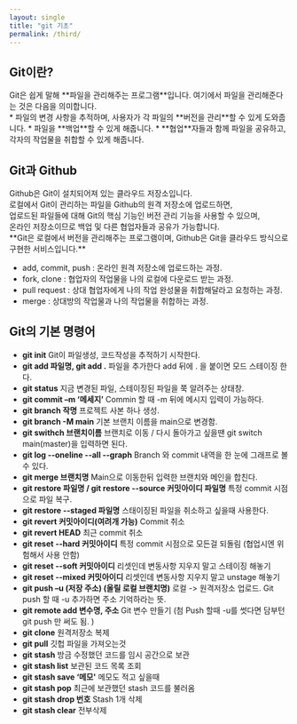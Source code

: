 ```yaml
---
layout: single
title: "git 기초"
permalink: /third/
---
```


<h2>Git이란?</h2>
Git은 쉽게 말해 **파일을 관리해주는 프로그램**입니다. 여기에서 파일을 관리해준다는 것은 다음을 의미합니다.
<br/>
* 파일의 변경 사항을 추적하며, 사용자가 각 파일의 **버전을 관리**할 수 있게 도와줍니다.
* 파일을 **백업**할 수 있게 해줍니다.
* **협업**자들과 함께 파일을 공유하고, 각자의 작업물을 취합할 수 있게 해줍니다.

<h2>Git과 Github</h2>
Github은 Git이 설치되어져 있는 클라우드 저장소입니다. <br/>
로컬에서 Git이 관리하는 파일을 Github의 원격 저장소에 업로드하면, <br/>
업로드된 파일들에 대해 Git의 핵심 기능인 버전 관리 기능을 사용할 수 있으며, <br/>
온라인 저장소이므로 백업 및 다른 협업자들과 공유가 가능합니다.
<br/>
**Git은 로컬에서 버전을 관리해주는 프로그램이며, Github은 Git을 클라우드 방식으로 구현한 서비스입니다.**

<img src="https://user-images.githubusercontent.com/77485397/208937440-c6886e48-6bac-4426-998b-52218cf152f0.png" alt="">

* add, commit, push : 온라인 원격 저장소에 업로드하는 과정.
* fork, clone : 협업자의 작업물을 나의 로컬에 다운로드 받는 과정.
* pull request : 상대 협업자에게 나의 작업 완성물을 취합해달라고 요청하는 과정.
* merge : 상대방의 작업물과 나의 작업물을 취합하는 과정.

<h2>Git의 기본 명령어</h2>

* **git init** Git이 파일생성, 코드작성을 추적하기 시작한다. 
* **git add 파일명, git add .** 파일을 추가한다 add 뒤에 . 을 붙이면 모드 스테이징 한다.
* **git status** 지금 변경된 파일, 스테이징된 파일을 쭉 알려주는 상태창. 
* **git commit –m ‘메세지’** Commin 할 때 -m 뒤에 메시지 입력이 가능하다.
* **git branch 작명** 프로젝트 사본 하나 생성.
* **git branch -M main** 기본 브랜치 이름을 main으로 변경함.
* **git swithch 브랜치이름** 브랜치로 이동 / 다시 돌아가고 싶을땐 git switch main(master)을 입력하면 된다.
* **git log --oneline --all --graph** Branch 와 commit 내역을 한 눈에 그래프로 볼 수 있다.
* **git merge 브랜치명** Main으로 이동한뒤 입력한 브랜치와 메인을 합친다. 
* **git restore 파일명 / git restore --source 커밋아이디 파일명** 특정 commit 시점으로 파일 복구. 
* **git restore --staged 파일명** 스태이징된 파일을 취소하고 싶을때 사용한다.
* **git revert 커밋아이디(여려개 가능)** Commit 취소 
* **git revert HEAD** 최근 commit 취소
* **git reset --hard 커밋아이디** 특정 commit 시점으로 모든걸 되돌림 (협업시엔 위험해서 사용 안함)
* **git reset --soft 커밋아이디** 리셋인데 변동사항 지우지 말고 스테이징 해놓기
* **git reset --mixed 커밋아이디** 리셋인데 변동사항 지우지 말고 unstage 해놓기 
* **git push –u (저장 주소) (올릴 로컬 브랜치명)** 로컬 -> 원격저장소 업로드. Git push 할 때 -u 추가하면 주소 기억하라는 뜻.
* **git remote add 변수명, 주소** Git 변수 만들기 (첨 Push 할때 -u를 썻다면 담부턴 git push 만 써도 됨. )
* **git clone** 원격저장소 복제
* **git pull** 깃헙 파일을 가져오는것
* **git stash** 방금 수정했던 코드를 임시 공간으로 보관
* **git stash list** 보관된 코드 목록 조회 
* **git stash save ‘메모'** 메모도 적고 싶을때
* **git stash pop** 최근에 보관했던 stash 코드를 불러옴
* **git stash drop 번호** Stash 1개 삭제
* **git stash clear** 전부삭제
